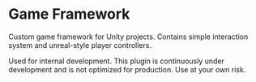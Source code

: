 # Game Framework

Custom game framework for Unity projects. Contains simple interaction system and unreal-style player controllers.

Used for internal development. This plugin is continuously under development and is not optimized for production. Use at your own risk.